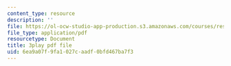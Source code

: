 ```yaml
---
content_type: resource
description: ''
file: https://ol-ocw-studio-app-production.s3.amazonaws.com/courses/res-9-003-brains-minds-and-machines-summer-course-summer-2015/6ea9a07f9fa1027caadf0bfd467ba7f3_Em9I6XTQA3I.pdf
file_type: application/pdf
resourcetype: Document
title: 3play pdf file
uid: 6ea9a07f-9fa1-027c-aadf-0bfd467ba7f3
---
```

